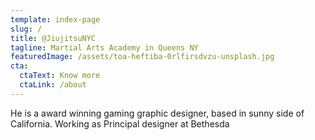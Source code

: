 ```yaml
---
template: index-page
slug: /
title: @JiujitsuNYC
tagline: Martial Arts Academy in Queens NY
featuredImage: /assets/toa-heftiba-0rlfirsdvzu-unsplash.jpg
cta:
  ctaText: Know more
  ctaLink: /about
---
```


He is a award winning gaming graphic designer, based in sunny side of California. Working as Principal designer at Bethesda
